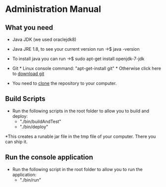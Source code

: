 # Administration Manual #

## What you need ##
* Java JDK (we used oraclejdk8)
* Java JRE 1.8, to see your current version run ->$ java -version 
* To install java you can run ->$ sudo apt-get install openjdk-7-jdk
* Git
        * Linux console command: "apt-get-install git"
        * Otherwise click here to [download git](https://git-scm.com/downloads)

* You need to [clone](https://help.github.com/articles/cloning-a-repository/) the repository to your computer.

## Build Scripts ##
* Run the following scripts in the root folder to allow you to build and deploy:
	* "./bin/buildAndTest"
	* "./bin/deploy"

*This creates a runable jar file in the tmp file of your computer. There you can ship it.

## Run the console application ##
* Run the following script in the root folder to allow you to run the application:
	* "./bin/run"
